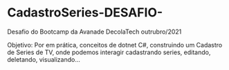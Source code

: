 # CadastroSeries-DESAFIO-

Desafio do Bootcamp da Avanade DecolaTech outrubro/2021

Objetivo: Por em prática, conceitos de dotnet C#, construindo um Cadastro de Series de TV, onde podemos interagir cadastrando series, editando, deletando, visualizando... 
